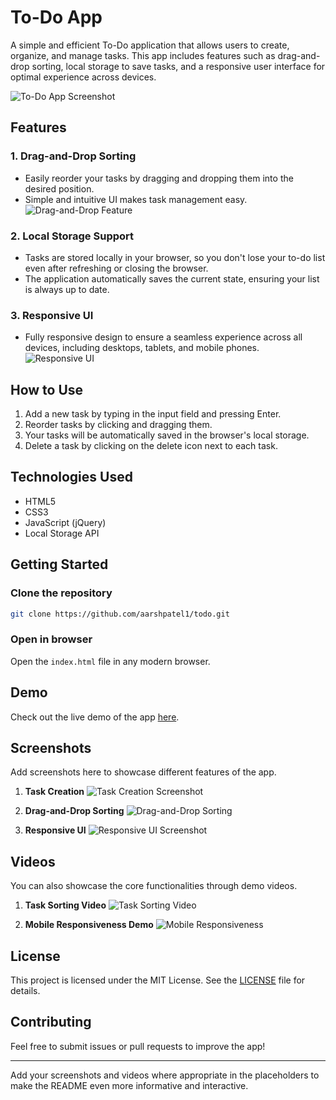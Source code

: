 # To-Do App

A simple and efficient To-Do application that allows users to create, organize, and manage tasks. This app includes features such as drag-and-drop sorting, local storage to save tasks, and a responsive user interface for optimal experience across devices.

![To-Do App Screenshot](desktop-screenshot.png)

## Features

### 1. **Drag-and-Drop Sorting**
   - Easily reorder your tasks by dragging and dropping them into the desired position.
   - Simple and intuitive UI makes task management easy.
   ![Drag-and-Drop Feature](path_to_drag_and_drop_video.gif)

### 2. **Local Storage Support**
   - Tasks are stored locally in your browser, so you don't lose your to-do list even after refreshing or closing the browser.
   - The application automatically saves the current state, ensuring your list is always up to date.

### 3. **Responsive UI**
   - Fully responsive design to ensure a seamless experience across all devices, including desktops, tablets, and mobile phones.
   ![Responsive UI](path_to_responsive_ui_screenshot.png)

## How to Use

1. Add a new task by typing in the input field and pressing Enter.
2. Reorder tasks by clicking and dragging them.
3. Your tasks will be automatically saved in the browser's local storage.
4. Delete a task by clicking on the delete icon next to each task.

## Technologies Used

- HTML5
- CSS3
- JavaScript (jQuery)
- Local Storage API

## Getting Started

### Clone the repository
```bash
git clone https://github.com/aarshpatel1/todo.git
```

### Open in browser
Open the `index.html` file in any modern browser.

## Demo

Check out the live demo of the app [here](https://aarshpatel1.github.io/todo/).

## Screenshots

Add screenshots here to showcase different features of the app.

1. **Task Creation**
   ![Task Creation Screenshot](path_to_task_creation_screenshot.png)
   
2. **Drag-and-Drop Sorting**
   ![Drag-and-Drop Sorting](path_to_drag_and_drop_screenshot.png)
   
3. **Responsive UI**
   ![Responsive UI Screenshot](path_to_responsive_screenshot.png)

## Videos

You can also showcase the core functionalities through demo videos.

1. **Task Sorting Video**
   ![Task Sorting Video](path_to_drag_and_drop_video.gif)
   
2. **Mobile Responsiveness Demo**
   ![Mobile Responsiveness](path_to_responsive_video.gif)

## License

This project is licensed under the MIT License. See the [LICENSE](LICENSE) file for details.

## Contributing

Feel free to submit issues or pull requests to improve the app!

---

Add your screenshots and videos where appropriate in the placeholders to make the README even more informative and interactive.
